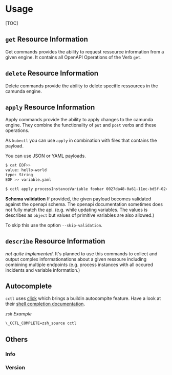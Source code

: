 # Usage

[TOC]

## `get` Resource Information

Get commands provides the ability to request ressource information from a given engine. It contains all OpenAPI Operations of the Verb `get`.

## `delete` Resource Information

Delete commands provide the ability to delete specific ressources in the camunda engine.

## `apply` Resource Information

Apply commands provide the ability to apply changes to the camunda engine. They combine the functionality of `put` and `post` verbs and these operations.

As `kubectl` you can use `apply` in combination with files that contains the payload.

You can use JSON or YAML payloads.

```bash
$ cat EOF>>
value: hello-world
type: String
EOF >> variable.yaml

$ cctl apply processInstanceVariable foobar 0027da48-0a61-11ec-bd5f-0242ac120014 -y variable.yml
```

**Schema validation**
If provided, the given payload becomes validated against the openapi schema. The openapi documentation sometimes does not fully match the api. (e.g. while updating variables. The values is describes as `object` but values of primitive variables are also allowed.)

To skip this use the option `--skip-validation`.

## `describe` Resource Information

_not quite implemented_. It's planned to use this commands to collect and output complex informationations about a given ressoure including combining multiple endpoints (e.g. process instances with all occured incidents and variable information.)


## Autocomplete

`cctl` uses [click](https://click.palletsprojects.com/) which brings a buildin
autocomplte feature. Have a look at their [shell completion documentation](https://click.palletsprojects.com/en/8.0.x/shell-completion/).

*`zsh` Example*
```bash
\_CCTL_COMPLETE=zsh_source cctl
```
## Others
### Info
### Version
